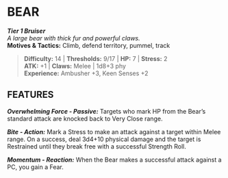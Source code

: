 ﻿---
tier: 1
type: Bruiser
difficulty: 14
hp: 7
stress: 2
---
# BEAR

***Tier 1 Bruiser***  
*A large bear with thick fur and powerful claws.*  
**Motives & Tactics:** Climb, defend territory, pummel, track

> **Difficulty:** 14 | **Thresholds:** 9/17 | **HP:** 7 | **Stress:** 2  
> **ATK:** +1 | **Claws:** Melee | 1d8+3 phy  
> **Experience:** Ambusher +3, Keen Senses +2

## FEATURES

***Overwhelming Force - Passive:*** Targets who mark HP from the Bear’s standard attack are knocked back to Very Close range.

***Bite - Action:*** Mark a Stress to make an attack against a target within Melee range. On a success, deal 3d4+10 physical damage and the target is Restrained until they break free with a successful Strength Roll.

***Momentum - Reaction:*** When the Bear makes a successful attack against a PC, you gain a Fear.
